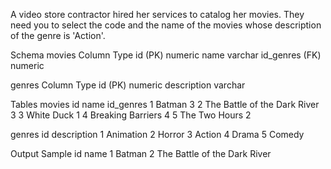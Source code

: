A video store contractor hired her services to catalog her movies. They need you to select the code and the name of the movies whose description of the genre is 'Action'.

Schema
movies
Column	Type
id (PK)	numeric
name	varchar
id_genres (FK)	numeric
   
genres
Column	Type
id (PK)	numeric
description	varchar
 
Tables
movies
id	name	id_genres
1	Batman	3
2	The Battle of the Dark River	3
3	White Duck	1
4	Breaking Barriers	4
5	The Two Hours	2
   
genres
id	description
1	Animation
2	Horror
3	Action
4	Drama
5	Comedy
 
Output Sample
id	name
1	Batman
2	The Battle of the Dark River
 